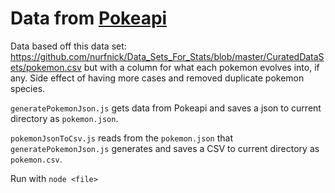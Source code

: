 # Data from [Pokeapi](https://pokeapi.co/)

Data based off this data set: https://github.com/nurfnick/Data_Sets_For_Stats/blob/master/CuratedDataSets/pokemon.csv
but with a column for what each pokemon evolves into, if any. Side effect of having more cases and removed duplicate pokemon species.

`generatePokemonJson.js` gets data from Pokeapi and saves a json to current directory as `pokemon.json`.

`pokemonJsonToCsv.js` reads from the `pokemon.json` that `generatePokemonJson.js` generates and saves a CSV to current directory as `pokemon.csv`.

Run with `node <file>`
